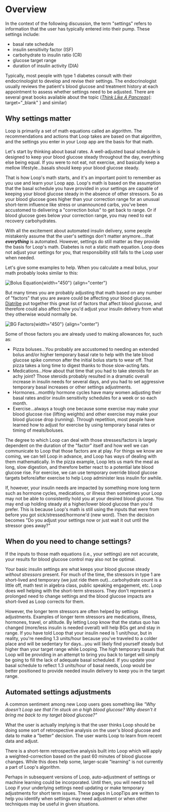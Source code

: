 # Overview

In the context of the following discussion, the term "settings" refers to information that the user has typically entered into their pump.  These settings include:

* basal rate schedule
* insulin sensitivity factor (ISF)
* carbohydrate to insulin ratio (CR)
* glucose target range
* duration of insulin activity (DIA)

Typically, most people with type 1 diabetes consult with their endocrinologist to develop and revise their settings.  The endocrinologist usually reviews the patient's blood glucose and treatment history at each appointment to assess whether settings need to be adjusted.  There are several great books available about the topic ([*Think Like A Pancreas*](https://www.amazon.com/Think-Like-Pancreas-Practical-Insulin-Completely/dp/0738215147){: target="_blank" } and similar)

## Why settings matter

Loop is primarily a set of math equations called an algorithm.  The recommendations and actions that Loop takes are based on that algorithm, and the settings you enter in your Loop app are the basis for that math.

Let's start by thinking about basal rates.  A well-adjusted basal schedule is designed to keep your blood glucose steady throughout the day, everything else being equal. If you were to not eat, not exercise, and basically keep a mellow lifestyle...basals should keep your blood glucose steady.  

That is how Loop's math starts, and it's an important point to remember as you use and learn your Loop app.  Loop's math is based on the assumption that the basal schedule you have provided in your settings are capable of keeping your blood glucose steady in the absence of other stressors.  So as your blood glucose goes higher than your correction range for an unusual short-term influence like stress or unannounced carbs, you've been accustomed to delivering a "correction bolus" to get back to range. Or if blood glucose goes below your correction range, you may need to eat recovery carbohydrates.

With all the excitement about automated insulin delivery, some people mistakenly assume that the user's settings don't matter anymore....that **<i>everything</i>** is automated. However, settings do still matter as they provide the basis for Loop's math.  Diabetes is not a static math equation. Loop does not adjust your settings for you, that responsibility still falls to the Loop user when needed.

Let's give some examples to help.  When you calculate a meal bolus, your math probably looks similar to this:

![Bolus Equation](img/bolus-equation.jpg){width="450"}
{align="center"}

But many times you are probably adjusting that math based on any number of "factors" that you are aware could be affecting your blood glucose. [Diatribe](https://diabetesresearchconnection.org/42-factors-affect-blood-glucose/) put together this great list of factors that affect blood glucose, and therefore could also affect how you'd adjust your insulin delivery from what they otherwise would normally be.

![BG Factors](img/bg-factors.png){width="450"}
{align="center"}

Some of those factors you are already used to making allowances for, such as:

* Pizza boluses...You probably are accustomed to needing an extended bolus and/or higher temporary basal rate to help with the late blood glucose spike common after the initial bolus starts to wear off.  That pizza takes a long time to digest thanks to those slow-acting fats.  
* Medications...How about that time that you had to take steroids for an achy joint?  Those steroids probably resulted in a dramatic overall increase in insulin needs for several days, and you had to set aggressive temporary basal increases or other settings adjustments.
* Hormones...monthly hormone cycles have many women adjusting their basal rates and/or insulin sensitivity schedules for a week or so each month.
* Exercise...always a tough one because some exercise may make your blood glucose rise (lifting weights) and other exercise may make your blood glucose drop (running).  Through repetition, most people have learned how to adjust for exercise by using temporary basal rates or timing of meals/boluses.

The degree to which Loop can deal with those stresses/factors is largely dependent on the duration of the "factor" itself and how well we can communicate to Loop that those factors are at play.  For things we know are coming, we can tell Loop in advance, and Loop has ways of dealing with them mathematically.  In the pizza example, Loop lets us mark the meal as long, slow digestion, and therefore better react to a potential late blood glucose rise.  For exercise, we can use temporary override blood glucose targets before/after exercise to help Loop administer less insulin for awhile.

If, however, your insulin needs are impacted by something more long term such as hormone cycles, medications, or illness then sometimes your <span translate="no"> Loop </span> may not be able to consistently hold you at your desired blood glucose.  You may end up holding steady at a higher/lower blood glucose than you'd prefer.  This is because Loop's math is still using the inputs that were from before you got sick/stressed/hormone'd (new word).  Then the decision becomes "Do you adjust your settings now or just wait it out until the stressor goes away?" 

## When do you need to change settings?

If the inputs to those math equations (i.e., your settings) are not accurate, your results for blood glucose control may also not be optimal.

Your basic insulin settings are what keeps your blood glucose steady *without stressors* present.  For much of the time, the stressors in type 1 are short-lived and temporary (we just ride them out)...carbohydrate count is a little off, math test in algebra class, public speaking engagement, etc.  Loop does well helping with the short-term stressors.  They don't represent a prolonged need to change settings and the blood glucose impacts are short-lived as Loop corrects for them.

However, the longer term stressors are often helped by settings adjustments.  Examples of longer term stressors are medications, illness, hormones, travel, or altitude.   By letting Loop know that the status quo has changed (more/less insulin is needed overall) will help BGs get and stay in range.  If you have told Loop that your insulin need is 1 unit/hour, but in reality, you're needing 1.3 units/hour because you've traveled to a colder place and will be sedentary for days...you will likely find yourself steady but higher than your target range while Looping.  The high temporary basals that Loop will be providing in an attempt to bring you back to target will simply be going to fill the lack of adequate basal scheduled.  If you update your basal schedule to reflect 1.3 units/hour of basal needs, Loop would be better positioned to provide needed insulin delivery to keep you in the target range.

## Automated settings adjustments

A common sentiment among new Loop users goes something like *"Why doesn't Loop see that I'm stuck on a high blood glucose?  Why doesn't it bring me back to my target blood glucose?"*

What the user is actually implying is that the user thinks Loop should be doing some sort of retrospective analysis on the user's blood glucose and data to make a "better" decision.   The user wants Loop to learn from recent data and adjust.  

There is a short-term retrospective analysis built into Loop which will apply a weighted-correction based on the past 60 minutes of blood glucose changes.  While this does help some, larger-scale "learning" is not currently a part of Loop's algorithm. 

Perhaps in subsequent versions of Loop, auto-adjustment of settings or machine learning could be incorporated.  Until then, you will need to tell Loop if your underlying settings need updating or make temporary adjustments for short term issues. These pages in LoopTips are written to help you identify when settings may need adjustment or when other techniques may be useful in given situations.


